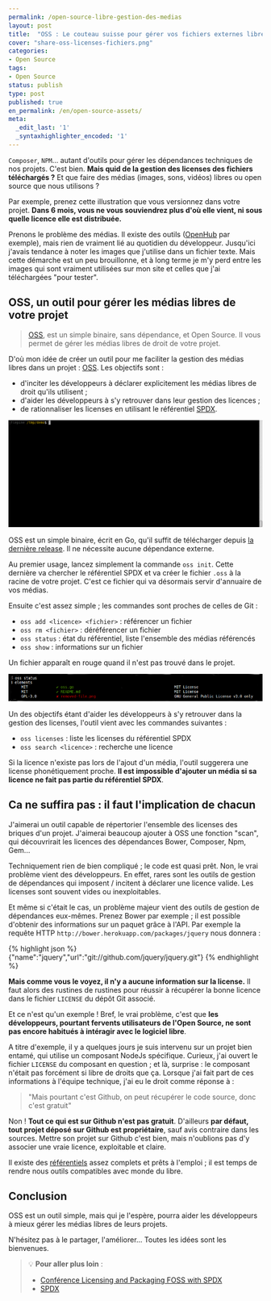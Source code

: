 ```yaml
---
permalink: /open-source-libre-gestion-des-medias
layout: post
title:  "OSS : Le couteau suisse pour gérer vos fichiers externes libres de droit."
cover: "share-oss-licenses-fichiers.png"
categories:
- Open Source
tags:
- Open Source
status: publish
type: post
published: true
en_permalink: /en/open-source-assets/
meta:
  _edit_last: '1'
  _syntaxhighlighter_encoded: '1'
---
```


`Composer`, `NPM`... autant d'outils pour gérer les dépendances techniques de nos projets. C'est bien. 
**Mais quid de la gestion des licenses des fichiers téléchargés ?** Et que 
faire des médias (images, sons, vidéos) libres ou open source que nous utilisons ?

Par exemple, prenez cette illustration que vous versionnez dans votre projet. **Dans 6 mois, vous ne vous souviendrez plus d'où elle vient, ni sous quelle licence elle est distribuée.**

Prenons le problème des médias. Il existe des outils ([OpenHub](https://www.openhub.net) par exemple), mais rien de vraiment lié au quotidien du développeur. Jusqu'ici j'avais tendance à noter les images que j'utilise dans un fichier texte. Mais cette 
démarche est un peu brouillonne, et à long terme je m'y perd entre les images qui sont vraiment utilisées sur mon site et celles que j'ai 
téléchargées "pour tester".

## OSS, un outil pour gérer les médias libres de votre projet

> [OSS](https://github.com/Halleck45/oss), est un simple binaire, sans dépendance, et Open Source. Il vous permet de gérer les médias libres de droit de votre projet.

D'où  mon idée de créer un outil pour me faciliter la gestion des médias libres dans un projet : [OSS](https://github.com/Halleck45/OSS). Les objectifs sont :

+ d'inciter les développeurs à déclarer explicitement les médias libres de droit qu'ils utilisent ;
+ d'aider les développeurs à s'y retrouver dans leur gestion des licences ;
+ de rationnaliser les licenses en utilisant le référentiel [SPDX](http://spdx.org/licenses/).

![OSS](https://raw.githubusercontent.com/Halleck45/oss/master/doc/overview.gif)

OSS est un simple binaire, écrit en Go, qu'il suffit de télécharger depuis [la dernière release](https://github.com/Halleck45/oss/releases/latest). Il ne nécessite aucune dépendance externe.

Au premier usage, lancez simplement la commande `oss init`. Cette dernière va chercher le référentiel SPDX et va créer le fichier `.oss` à la racine de votre projet. 
C'est ce fichier qui va désormais servir d'annuaire de vos médias.

Ensuite c'est assez simple ; les commandes sont proches de celles de Git :

+ `oss add <licence> <fichier>` : référencer un fichier
+ `oss rm <fichier>` : déréférencer un fichier
+ `oss status` : état du référentiel, liste l'ensemble des médias référencés
+ `oss show` <fichier> : informations sur un fichier

Un fichier apparaît en rouge quand il n'est pas trouvé dans le projet.

![Exemple de sortie de la commande oss status](/images/2015-02-oss.png)

Un des objectifs étant d'aider les développeurs à s'y retrouver dans la gestion des licenses, l'outil vient avec les commandes suivantes :

+ `oss licenses` : liste les licenses du référentiel SPDX
+ `oss search <licence>` : recherche une licence

Si la licence n'existe pas lors de l'ajout d'un média, l'outil suggerera une license phonétiquement proche. 
**Il est impossible d'ajouter un média si sa licence ne fait pas partie du référentiel SPDX**.
 
## Ca ne suffira pas : il faut l'implication de chacun

J'aimerai un outil capable de répertorier l'ensemble des licenses des briques d'un projet. J'aimerai beaucoup 
ajouter à OSS une fonction "scan", qui découvrirait les licences des dépendances Bower, Composer, Npm, Gem...

Techniquement rien de bien compliqué ; le code est quasi prêt. Non, le vrai problème vient des développeurs. En effet, 
rares sont les outils de gestion de dépendances qui imposent / incitent à déclarer une licence valide. Les licenses sont souvent vides ou inexploitables.

Et même si c'était le cas, un problème majeur vient des outils de gestion de dépendances eux-mêmes. Prenez Bower par exemple ; il est possible 
d'obtenir des informations sur un paquet grâce à l'API. Par exemple la requête HTTP `http://bower.herokuapp.com/packages/jquery` nous donnera : 

{% highlight json %}
{"name":"jquery","url":"git://github.com/jquery/jquery.git"}
{% endhighlight %}

**Mais comme vous le voyez, il n'y a aucune information sur la license.** Il faut alors des rustines de rustines pour réussir à récupérer la bonne licence dans le fichier `LICENSE` du dépôt Git associé.

Et ce n'est qu'un exemple ! Bref, le vrai problème, c'est que **les développeurs, pourtant fervents utilisateurs de l'Open Source, ne sont pas encore 
habitués à intéragir avec le logiciel libre**. 

A titre d'exemple, il y a quelques jours je suis intervenu sur un projet bien entamé, qui utilise un composant NodeJs spécifique. Curieux, j'ai ouvert 
le fichier `LICENSE` du composant en question ; et là, surprise : le composant n'était pas forcément si libre de droits que ça. Lorsque j'ai 
fait part de ces informations à l'équipe technique, j'ai eu le droit comme réponse à :

> "Mais pourtant c'est Github, on peut récupérer le code source, donc c'est gratuit"

Non ! **Tout ce qui est sur Github n'est pas gratuit**. D'ailleurs **par défaut, tout projet déposé sur Github est propriétaire**, sauf avis contraire dans les sources. 
Mettre son projet sur Github c'est bien, mais n'oublions pas d'y associer une vraie licence, exploitable et claire. 

Il existe des [référentiels](http://spdx.org/licenses/) assez complets et prêts à l'emploi ; il est temps de rendre nous outils compatibles avec monde du libre.

## Conclusion

OSS est un outil simple, mais qui je l'espère, pourra aider les développeurs à mieux gérer les médias libres de leurs projets.

N'hésitez pas à le partager, l'améliorer... Toutes les idées sont les bienvenues.


> 💡 **Pour aller plus loin** :
>
> - [Conférence Licensing and Packaging FOSS with SPDX](https://archive.fosdem.org/2014/schedule/event/spdx/)
> - [SPDX](http://spdx.org/licenses/)
